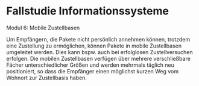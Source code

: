 # Fallstudie Informationssysteme
Modul 6: Mobile Zustellbasen

Um Empfängern, die Pakete nicht persönlich annehmen können, trotzdem eine Zustellung zu ermöglichen, können Pakete in mobile Zustellbasen umgeleitet werden. Dies kann bspw. auch bei erfolglosen Zustellversuchen erfolgen. Die mobilen Zustellbasen verfügen über mehrere verschließbare Fächer unterschiedlicher Größen und werden mehrmals täglich neu positioniert, so dass die Empfänger einen möglichst kurzen Weg vom Wohnort zur Zustellbasis haben.
